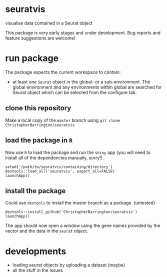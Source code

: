 # seuratvis

visualise data contained in a Seurat object

This package is very early stages and under development. Bug reports and feature suggestions are welcome!

# run package

The package expects the current workspace to contain:

* at least one `Seurat` object in the global- or a sub-environment. The global environment and any environments within global are searched for Seurat object which can be selected from the configure tab.

## clone this repository

Make a local copy of the `master` branch using `git clone ChristopherBarrington/seuratvis`

## load the package in `R`

Now use `R` to load the package and run the `shiny` app (you will need to install all of the dependencies manually, sorry!).

```
setwd('/path/to/seuratvis/containing/directory')
devtools::load_all('seuratvis', export_all=FALSE)
launchApp()
```
## install the package

Could use `devtools` to install the master branch as a package. (untested)

```
devtools::install_github('ChristopherBarrington/seuratvis')
launchApp()
```

The app should now open a window using the gene names provided by the vector and the data in the `seurat` object.

# developments

* loading seurat objects by uploading a dataset (maybe)
* all the stuff in the Issues

